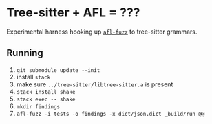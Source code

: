 # Tree-sitter + AFL = ???

Experimental harness hooking up [`afl-fuzz`](https://lcamtuf.coredump.cx/afl/) to tree-sitter grammars.

## Running

1. `git submodule update --init`
2. install `stack`
3. make sure `../tree-sitter/libtree-sitter.a` is present
4. `stack install shake`
5. `stack exec -- shake`
6. `mkdir findings`
7. `afl-fuzz -i tests -o findings -x dict/json.dict _build/run @@`
